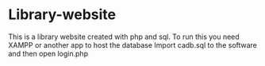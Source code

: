 # Library-website
This is a library website created with php and sql. 
To run this you need XAMPP or another app to host the database
Import cadb.sql to the software and then open login.php 
